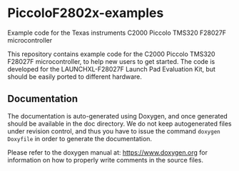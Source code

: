 # PiccoloF2802x-examples
Example code for the Texas instruments C2000 Piccolo TMS320 F28027F microcontroller

This repository contains example code for the C2000 Piccolo TMS320 F28027F microcontroller, to help new users to get started. The code is developed for the LAUNCHXL-F28027F Launch Pad Evaluation Kit, but should be easily ported to different hardware.

## Documentation
The documentation is auto-generated using Doxygen, and once generated should be available in the doc directory. We do not keep autogenerated files under revision control, and thus you have to issue the command `doxygen Doxyfile` in order to generate the documentation.

Please refer to the doxygen manual at: <https://www.doxygen.org> for information on how to properly write comments in the source files.
